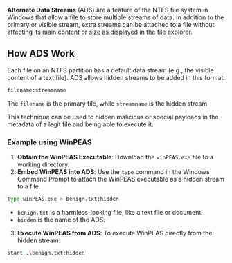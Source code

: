 **Alternate Data Streams** (ADS) are a feature of the NTFS file system in Windows that allow a file to store multiple streams of data. In addition to the primary or visible stream, extra streams can be attached to a file without affecting its main content or size as displayed in the file explorer.

## How ADS Work

Each file on an NTFS partition has a default data stream (e.g., the visible content of a text file). ADS allows hidden streams to be added in this format:

```bash
filename:streamname
```

The `filename` is the primary file, while `streamname` is the hidden stream.

This technique can be used to hidden malicious or special payloads in the metadata of a legit file and being able to execute it.

### Example using WinPEAS
1. **Obtain the WinPEAS Executable**: Download the `winPEAS.exe` file to a working directory.  
2. **Embed WinPEAS into ADS**: Use the `type` command in the Windows Command Prompt to attach the WinPEAS executable as a hidden stream to a file. 

```bash
type winPEAS.exe > benign.txt:hidden
```

- `benign.txt` is a harmless-looking file, like a text file or document.
- `hidden` is the name of the ADS.
3.  **Execute WinPEAS from ADS**: To execute WinPEAS directly from the hidden stream:
```bash
start .\benign.txt:hidden
```